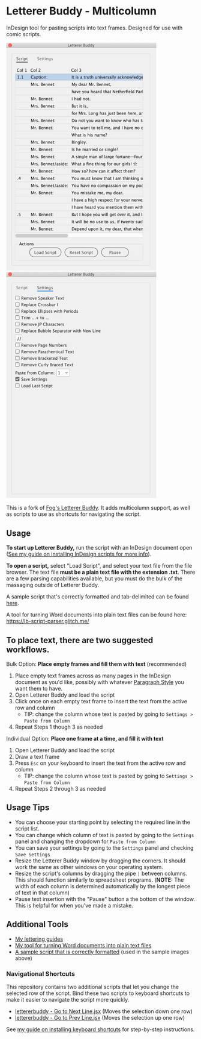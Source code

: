 # Letterer Buddy - Multicolumn

InDesign tool for pasting scripts into text frames. Designed for use with comic scripts. 

<img src="https://raw.githubusercontent.com/saraoswald/Letterer-Buddy-Multicolumn/master/resources/letterer-buddy-preview-tab1.png" width="400"> <img src="https://raw.githubusercontent.com/saraoswald/Letterer-Buddy-Multicolumn/master/resources/letterer-buddy-preview-tab2.png" width="400">

This is a fork of [Fog's Letterer Buddy](https://github.com/RisingFog/InDesign-Scripts). It adds multicolumn support, as well as scripts to use as shortcuts for navigating the script. 

## Usage
**To start up Letterer Buddy,** run the script with an InDesign document open ([See my guide on installing InDesign scripts for more info](https://github.com/saraoswald/Manga-Scripts#how-to-use-scripts-in-indesign)).

**To open a script,** select "Load Script", and select your text file from the file browser. The text file **must be a plain text file with the extension .txt**. There are a few parsing capabilities available, but you must do the bulk of the massaging outside of Letterer Buddy.

A sample script that's correctly formatted and tab-delimited can be found [here](resources/sample-script.txt). 

A tool for turning Word documents into plain text files can be found here: https://lb-script-parser.glitch.me/

**To place text**, there are two suggested workflows. 
---
Bulk Option: **Place empty frames and fill them with text** (recommended)
1) Place empty text frames across as many pages in the InDesign document as you'd like, possibly with whatever [Paragraph Style](https://github.com/saraoswald/lettering-tutorials/wiki/Text-Placement-and-Balancing#formatting-text) you want them to have.
2) Open Letterer Buddy and load the script
3) Click once on each empty text frame to insert the text from the active row and column 
    - TIP: change the column whose text is pasted by going to `Settings > Paste from Column`
4) Repeat Steps 1 though 3 as needed

Individual Option: **Place one frame at a time, and fill it with text**
1) Open Letterer Buddy and load the script
2) Draw a text frame
3) Press `Esc` on your keyboard to insert the text from the active row and column 
    - TIP: change the column whose text is pasted by going to `Settings > Paste from Column`
4) Repeat Steps 2 through 3 as needed

## Usage Tips
- You can choose your starting point by selecting the required line in the script list.
- You can change which column of text is pasted by going to the `Settings` panel and changing the dropdown for `Paste from Column`
- You can save your settings by going to the `Settings` panel and checking `Save Settings`
- Resize the Letterer Buddy window by dragging the corners. It should work the same as other windows on your operating system. 
- Resize the script's columns by dragging the pipe `|` between columns. This should function similarly to spreadsheet programs. (**NOTE:** The width of each column is determined automatically by the longest piece of text in that column)
- Pause text insertion with the "Pause" button a the bottom of the window. This is helpful for when you've made a mistake. 

## Additional Tools
- [My lettering guides](https://github.com/saraoswald/lettering-tutorials/wiki/Text-Placement-and-Balancing)
- [My tool for turning Word documents into plain text files](https://lb-script-parser.glitch.me/)
- [A sample script that is correctly formatted](resources/sample-script.txt) (used in the sample images above)

### Navigational Shortcuts
This repository contains two additional scripts that let you change the selected row of the script. Bind these two scripts to keyboard shortcuts to make it easier to navigate the script more quickly. 
- [lettererbuddy - Go to Next Line.jsx](lettererbuddy%20-%20Go%20to%20Next%20Line.jsx) (Moves the selection down one row)
- [lettererbuddy - Go to Prev Line.jsx](lettererbuddy%20-%20Go%20to%20Prev%20Line.jsx) (Moves the selection up one row)

See [my guide on installing keyboard shortcuts](https://github.com/saraoswald/Manga-Scripts#setting-up-keyboard-shortcuts) for step-by-step instructions.
